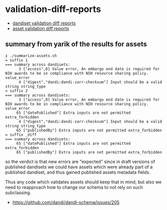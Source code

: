 # validation-diff-reports

- [dandiset validation diff reports](./reports/diff_reports/dandiset/summary.md)
- [asset validation diff reports](./reports/diff_reports/asset/summary.md)

## summary from yarik of the results for assets

```shell
❯ ./summarize-assets.sh
= suffix 1
=== summary across dandisets:
      3 ["access",0] Value error, An embargo end date is required for NIH awards to be in compliance with NIH resource sharing policy. value_error
      4 ["digest","dandi:dandi-zarr-checksum"] Input should be a valid string string_type
= suffix 2
=== summary across dandisets:
      3 ["access",0] Value error, An embargo end date is required for NIH awards to be in compliance with NIH resource sharing policy. value_error
     65 ["datePublished"] Extra inputs are not permitted extra_forbidden
      4 ["digest","dandi:dandi-zarr-checksum"] Input should be a valid string string_type
     65 ["publishedBy"] Extra inputs are not permitted extra_forbidden
= suffix _diff
=== summary across dandisets:
     65 ["datePublished"] Extra inputs are not permitted extra_forbidden
     65 ["publishedBy"] Extra inputs are not permitted extra_forbidden
```

so the verdict is that new errors are "expected" since in draft versions of
published dandisets we could have assets which were already part of a published
dandiset, and thus gained published assets metadata fields.

Thus any code which validates assets should keep that in mind, but also we need
to reapproach how to change our schema to not rely on such subclassing.

- https://github.com/dandi/dandi-schema/issues/205
